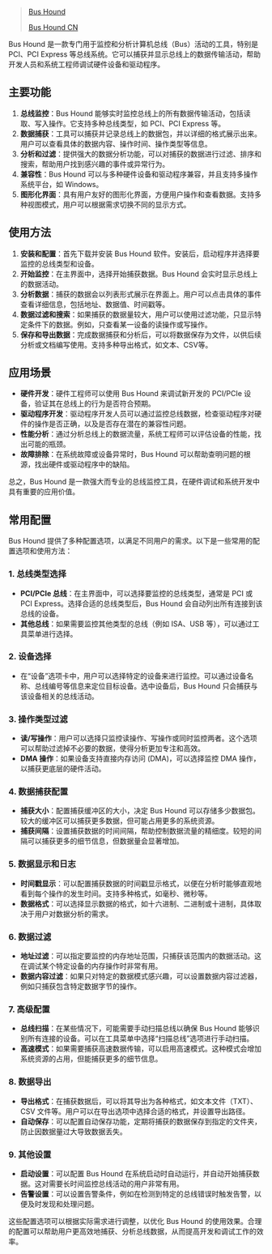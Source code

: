 > [Bus Hound](https://bushound.com/)
>
> [Bus Hound CN](http://bushound.com.cn/Bus-Hound.html)

Bus Hound 是一款专门用于监控和分析计算机总线（Bus）活动的工具，特别是 PCI、PCI Express 等总线系统。它可以捕获并显示总线上的数据传输活动，帮助开发人员和系统工程师调试硬件设备和驱动程序。

## 主要功能

1. **总线监控**：Bus Hound 能够实时监控总线上的所有数据传输活动，包括读取、写入操作。它支持多种总线类型，如 PCI、PCI Express 等。
2. **数据捕获**：工具可以捕获并记录总线上的数据包，并以详细的格式展示出来。用户可以查看具体的数据内容、操作时间、操作类型等信息。
3. **分析和过滤**：提供强大的数据分析功能，可以对捕获的数据进行过滤、排序和搜索，帮助用户找到感兴趣的事件或异常行为。
4. **兼容性**：Bus Hound 可以与多种硬件设备和驱动程序兼容，并且支持多操作系统平台，如 Windows。
5. **图形化界面**：具有用户友好的图形化界面，方便用户操作和查看数据。支持多种视图模式，用户可以根据需求切换不同的显示方式。

## 使用方法

1. **安装和配置**：首先下载并安装 Bus Hound 软件。安装后，启动程序并选择要监控的总线类型和设备。
2. **开始监控**：在主界面中，选择开始捕获数据。Bus Hound 会实时显示总线上的数据活动。
3. **分析数据**：捕获的数据会以列表形式展示在界面上。用户可以点击具体的事件查看详细信息，包括地址、数据值、时间戳等。
4. **数据过滤和搜索**：如果捕获的数据量较大，用户可以使用过滤功能，只显示特定条件下的数据。例如，只查看某一设备的读操作或写操作。
5. **保存和导出数据**：完成数据捕获和分析后，可以将数据保存为文件，以供后续分析或文档编写使用。支持多种导出格式，如文本、CSV等。

## 应用场景

- **硬件开发**：硬件工程师可以使用 Bus Hound 来调试新开发的 PCI/PCIe 设备，验证其在总线上的行为是否符合预期。
- **驱动程序开发**：驱动程序开发人员可以通过监控总线数据，检查驱动程序对硬件的操作是否正确，以及是否存在潜在的兼容性问题。
- **性能分析**：通过分析总线上的数据流量，系统工程师可以评估设备的性能，找出可能的瓶颈。
- **故障排除**：在系统故障或设备异常时，Bus Hound 可以帮助查明问题的根源，找出硬件或驱动程序中的缺陷。

总之，Bus Hound 是一款强大而专业的总线监控工具，在硬件调试和系统开发中具有重要的应用价值。

## 常用配置

Bus Hound 提供了多种配置选项，以满足不同用户的需求。以下是一些常用的配置选项和使用方法：

### 1. **总线类型选择**

- **PCI/PCIe 总线**：在主界面中，可以选择要监控的总线类型，通常是 PCI 或 PCI Express。选择合适的总线类型后，Bus Hound 会自动列出所有连接到该总线的设备。
- **其他总线**：如果需要监控其他类型的总线（例如 ISA、USB 等），可以通过工具菜单进行选择。

### 2. **设备选择**

- 在“设备”选项卡中，用户可以选择特定的设备来进行监控。可以通过设备名称、总线编号等信息来定位目标设备。选中设备后，Bus Hound 只会捕获与该设备相关的总线活动。

### 3. **操作类型过滤**

- **读/写操作**：用户可以选择只监控读操作、写操作或同时监控两者。这个选项可以帮助过滤掉不必要的数据，使得分析更加专注和高效。
- **DMA 操作**：如果设备支持直接内存访问 (DMA)，可以选择监控 DMA 操作，以捕获更底层的硬件活动。

### 4. **数据捕获配置**

- **捕获大小**：配置捕获缓冲区的大小，决定 Bus Hound 可以存储多少数据包。较大的缓冲区可以捕获更多数据，但可能占用更多的系统资源。
- **捕获间隔**：设置捕获数据的时间间隔，帮助控制数据流量的精细度。较短的间隔可以捕获更多的细节信息，但数据量会显著增加。

### 5. **数据显示和日志**

- **时间戳显示**：可以配置捕获数据的时间戳显示格式，以便在分析时能够直观地看到每个操作的发生时间。支持多种格式，如毫秒、微秒等。
- **数据格式**：可以选择显示数据的格式，如十六进制、二进制或十进制，具体取决于用户对数据分析的需求。

### 6. **数据过滤**

- **地址过滤**：可以指定要监控的内存地址范围，只捕获该范围内的数据活动。这在调试某个特定设备的内存操作时非常有用。
- **数据内容过滤**：如果只对特定的数据模式感兴趣，可以设置数据内容过滤器，例如只捕获包含特定数据字节的操作。

### 7. **高级配置**

- **总线扫描**：在某些情况下，可能需要手动扫描总线以确保 Bus Hound 能够识别所有连接的设备。可以在工具菜单中选择“扫描总线”选项进行手动扫描。
- **高速模式**：如果需要捕获高速数据传输，可以启用高速模式。这种模式会增加系统资源的占用，但能捕获更多的细节信息。

### 8. **数据导出**

- **导出格式**：在捕获数据后，可以将其导出为各种格式，如文本文件（TXT）、CSV 文件等。用户可以在导出选项中选择合适的格式，并设置导出路径。
- **自动保存**：可以配置自动保存功能，定期将捕获的数据保存到指定的文件夹，防止因数据量过大导致数据丢失。

### 9. **其他设置**

- **启动设置**：可以配置 Bus Hound 在系统启动时自动运行，并自动开始捕获数据。这对需要长时间监控总线活动的用户非常有用。
- **告警设置**：可以设置告警条件，例如在检测到特定的总线错误时触发告警，以便及时发现和处理问题。

这些配置选项可以根据实际需求进行调整，以优化 Bus Hound 的使用效果。合理的配置可以帮助用户更高效地捕获、分析总线数据，从而提高开发和调试工作的效率。